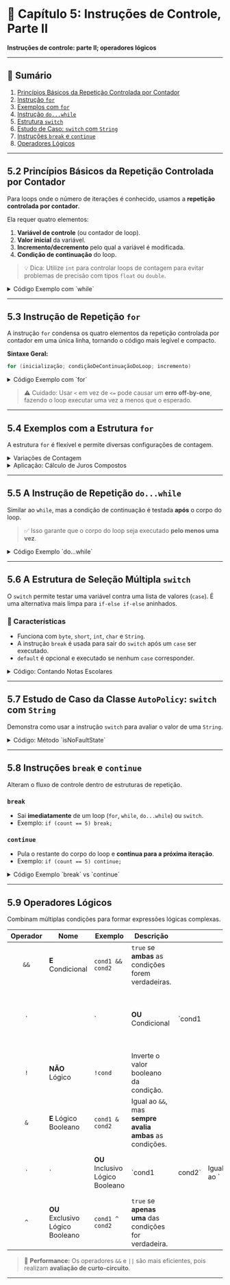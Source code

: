 # 📘 Capítulo 5: Instruções de Controle, Parte II

**Instruções de controle: parte II; operadores lógicos**

---

## 📑 Sumário

1. [Princípios Básicos da Repetição Controlada por Contador](#52-princípios-básicos-da-repetição-controlada-por-contador)
2. [Instrução `for`](#53-instrução-de-repetição-for)
3. [Exemplos com `for`](#54-exemplos-com-a-estrutura-for)
4. [Instrução `do...while`](#55-a-instrução-de-repetição-dowhile)
5. [Estrutura `switch`](#56-a-estrutura-de-seleção-múltipla-switch)
6. [Estudo de Caso: `switch` com `String`](#57-estudo-de-caso-da-classe-autopolicy-switch-com-string)
7. [Instruções `break` e `continue`](#58-instruções-break-e-continue)
8. [Operadores Lógicos](#59-operadores-lógicos)

---

## 5.2 Princípios Básicos da Repetição Controlada por Contador

Para loops onde o número de iterações é conhecido, usamos a **repetição controlada por contador**.

Ela requer quatro elementos:

1. **Variável de controle** (ou contador de loop).
2. **Valor inicial** da variável.
3. **Incremento/decremento** pelo qual a variável é modificada.
4. **Condição de continuação** do loop.

> 💡 Dica: Utilize `int` para controlar loops de contagem para evitar problemas de precisão com tipos `float` ou `double`.

<details>
<summary>Código Exemplo com `while`</summary>

```java
public class WhileCounter {
    public static void main(String args[]) {
        int counter = 1; // 1. declara e 2. inicializa

        while (counter <= 10) { // 4. Condição de continuação
            System.out.printf("%d ", counter);
            ++counter; // 3. Incremento
        }
        System.out.println();
    }
}
```

</details>

---

## 5.3 Instrução de Repetição `for`

A instrução `for` condensa os quatro elementos da repetição controlada por contador em uma única linha, tornando o código mais legível e compacto.

**Sintaxe Geral:**

```java
for (inicialização; condiçãoDeContinuaçãoDoLoop; incremento)
```

<details>
<summary>Código Exemplo com `for`</summary>

```java
public class ForCounter {
    public static void main(String args[]) {
        // Cabeçalho do for inclui inicialização, condição e incremento
        for (int counter = 1; counter <= 10; counter++) {
            System.out.printf("%d ", counter);
        }
        System.out.println();
    }
}
```

</details>

> ⚠️ Cuidado: Usar `<` em vez de `<=` pode causar um **erro off-by-one**, fazendo o loop executar uma vez a menos que o esperado.

---

## 5.4 Exemplos com a Estrutura `for`

A estrutura `for` é flexível e permite diversas configurações de contagem.

<details>
<summary>Variações de Contagem</summary>

```java
// a) De 1 a 100 em incrementos de 1
for (int i = 1; i <= 100; i++)

// b) De 100 a 1 em decrementos de 1
for (int i = 100; i >= 1; i--)

// c) De 7 a 77 em incrementos de 7
for (int i = 7; i <= 77; i += 7)

// d) De 20 a 2 em decrementos de 2
for (int i = 20; i >= 2; i -= 2)
```

</details>

<details>
<summary>Aplicação: Cálculo de Juros Compostos</summary>

```java
public class Interest {
    public static void main(String[] args) {
        double principal = 1000.0;
        double rate = 0.05;

        System.out.printf("%s%20s %n", "Year", "Amount on deposit");

        for (int year = 1; year <= 10; year++) {
            // Calcula nova quantia com Math.pow
            double amount = principal * Math.pow(1.0 + rate, year);
            System.out.printf("%4d%,20.2f%n", year, amount);
        }
    }
}
```

</details>

---

## 5.5 A Instrução de Repetição `do...while`

Similar ao `while`, mas a condição de continuação é testada **após** o corpo do loop.

> ✅ Isso garante que o corpo do loop seja executado **pelo menos uma vez**.

<details>
<summary>Código Exemplo `do...while`</summary>

```java
public class DoWhileTest {
    public static void main(String[] args) {
        int counter = 1;
        do {
            System.out.printf("%d ", counter);
            ++counter;
        } while (counter <= 10); // Note o ponto e vírgula
        System.out.println();
    }
}
```

</details>

---

## 5.6 A Estrutura de Seleção Múltipla `switch`

O `switch` permite testar uma variável contra uma lista de valores (`case`). É uma alternativa mais limpa para `if-else if-else` aninhados.

### 🔹 Características

* Funciona com `byte`, `short`, `int`, `char` e `String`.
* A instrução `break` é usada para sair do `switch` após um `case` ser executado.
* `default` é opcional e executado se nenhum `case` corresponder.

<details>
<summary>Código: Contando Notas Escolares</summary>

```java
while (input.hasNext()) {
    int grade = input.nextInt();
    switch (grade / 10) {
        case 9:
        case 10:
            ++aCount;
            break;
        case 8:
            ++bCount;
            break;
        default:
            ++fCount;
            break;
    }
}
```

</details>

---

## 5.7 Estudo de Caso da Classe `AutoPolicy`: `switch` com `String`

Demonstra como usar a instrução `switch` para avaliar o valor de uma `String`.

<details>
<summary>Código: Método `isNoFaultState`</summary>

```java
public boolean isNoFaultState() {
    boolean noFaultState;

    switch (getState()) {
        case "MA":
        case "NJ":
        case "NY":
        case "PA":
            noFaultState = true;
            break;
        default:
            noFaultState = false;
            break;
    }
    return noFaultState;
}
```

</details>

---

## 5.8 Instruções `break` e `continue`

Alteram o fluxo de controle dentro de estruturas de repetição.

### `break`

* Sai **imediatamente** de um loop (`for`, `while`, `do...while`) ou `switch`.
* Exemplo: `if (count == 5) break;`

### `continue`

* Pula o restante do corpo do loop e **continua para a próxima iteração**.
* Exemplo: `if (count == 5) continue;`

<details>
<summary>Código Exemplo `break` vs `continue`</summary>

```java
// Exemplo com break
for (int count = 1; count <= 10; count++) {
    if (count == 5)
        break;
    System.out.printf("%d ", count);
}

// Exemplo com continue
for (int count = 1; count <= 10; count++) {
    if (count == 5)
        continue;
    System.out.printf("%d ", count);
}
```

</details>

---

## 5.9 Operadores Lógicos

Combinam múltiplas condições para formar expressões lógicas complexas.

| Operador | Nome                             | Exemplo                          | Descrição                                                |        |            |        |                                                       |
| :------: | -------------------------------- | -------------------------------- | -------------------------------------------------------- | ------ | ---------- | ------ | ----------------------------------------------------- |
|   `&&`   | **E** Condicional                | `cond1 && cond2`                 | `true` se **ambas** as condições forem verdadeiras.      |        |            |        |                                                       |
|     `    |                                  | `                                | **OU** Condicional                                       | `cond1 |            | cond2` | `true` se **pelo menos uma** condição for verdadeira. |
|    `!`   | **NÃO** Lógico                   | `!cond`                          | Inverte o valor booleano da condição.                    |        |            |        |                                                       |
|    `&`   | **E** Lógico Booleano            | `cond1 & cond2`                  | Igual ao `&&`, mas **sempre avalia ambas** as condições. |        |            |        |                                                       |
|     `    | `                                | **OU** Inclusivo Lógico Booleano | `cond1                                                   | cond2` | Igual ao ` |        | `, mas **sempre avalia ambas** as condições.          |
|    `^`   | **OU** Exclusivo Lógico Booleano | `cond1 ^ cond2`                  | `true` se **apenas uma** das condições for verdadeira.   |        |            |        |                                                       |

> 🚀 **Performance:** Os operadores `&&` e `||` são mais eficientes, pois realizam **avaliação de curto-circuito**.

---
